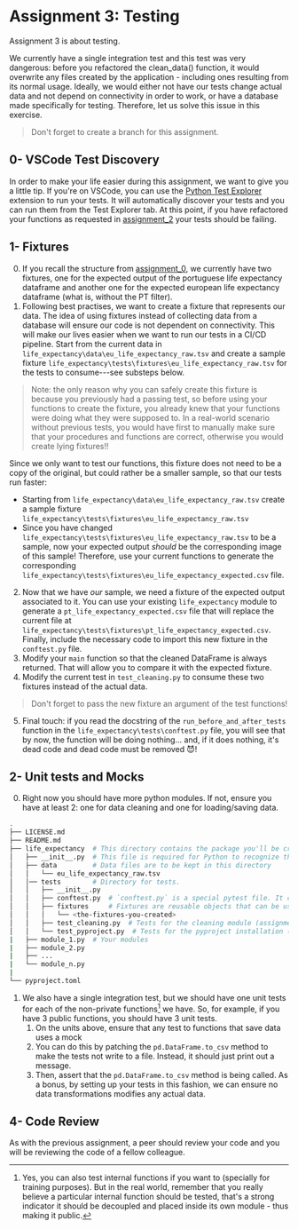 # Assignment 3: Testing

Assignment 3 is about testing.

We currently have a single integration test and this test was very dangerous: before you refactored the clean_data() function, it would overwrite any files created by the application - including ones resulting from its normal usage. Ideally, we would either not have our tests change actual data and not depend on connectivity in order to work, or have a database made specifically for testing. Therefore, let us solve this issue in this exercise.

> Don't forget to create a branch for this assignment.

## 0- VSCode Test Discovery

In order to make your life easier during this assignment, we want to give you a little tip. If you're on VSCode, you can use the [Python Test Explorer](https://marketplace.visualstudio.com/items?itemName=LittleFoxTeam.vscode-python-test-adapter) extension to run your tests. It will automatically discover your tests and you can run them from the Test Explorer tab. At this point, if you have refactored your functions as requested in [assignment_2](../assignment_2/README.md) your tests should be failing.

## 1- Fixtures

0. If you recall the structure from [assignment_0](../assignment_0/README.md), we currently have two fixtures, one for the expected output of the portuguese life expectancy dataframe and another one for the expected european life expectancy dataframe (what is, without the PT filter).
1. Following best practises, we want to create a fixture that represents our data. The idea of using fixtures instead of collecting data from a database will ensure our code is not dependent on connectivity. This will make our lives easier when we want to run our tests in a CI/CD pipeline. Start from the current data in `life_expectancy\data\eu_life_expectancy_raw.tsv` and create a sample fixture `life_expectancy\tests\fixtures\eu_life_expectancy_raw.tsv` for the tests to consume---see substeps below. 
> Note: the only reason why you can safely create this fixture is because you previously had a passing test, so before using your functions to create the fixture, you already knew that your functions were doing what they were supposed to. In a real-world scenario without previous tests, you would have first to manually make sure that your procedures and functions are correct, otherwise you would create lying fixtures!!

Since we only want to test our functions, this fixture does not need to be a copy of the original, but could rather be a smaller sample, so that our tests run faster:
   * Starting from `life_expectancy\data\eu_life_expectancy_raw.tsv` create a sample fixture `life_expectancy\tests\fixtures\eu_life_expectancy_raw.tsv`
   * Since you have changed `life_expectancy\tests\fixtures\eu_life_expectancy_raw.tsv` to be a sample, now your expected output _should_ be the corresponding image of this sample! Therefore, use your current functions to generate the corresponding `life_expectancy\tests\fixtures\eu_life_expectancy_expected.csv` file.
2. Now that we have _our_ sample, we need a fixture of the expected output associated to it. You can use your existing `life_expectancy` module to generate a `pt_life_expectancy_expected.csv` file that will replace the current file at `life_expectancy\tests\fixtures\pt_life_expectancy_expected.csv`. Finally, include the necessary code to import this new fixture in the `conftest.py` file.
3. Modify your `main` function so that the cleaned DataFrame is always returned. That will allow you to compare it with the expected fixture.
4. Modify the current test in `test_cleaning.py` to consume these two fixtures instead of the actual data.
> Don't forget to pass the new fixture an argument of the test functions!  
5. Final touch: if you read the docstring of the `run_before_and_after_tests` function in the `life_expectancy\tests\conftest.py` file, you will see that by now, the function will be doing nothing... and, if it does nothing, it's dead code and dead code must be removed :smiling_imp:!

## 2- Unit tests and Mocks

0. Right now you should have more python modules. If not, ensure you have at least 2: one for data cleaning and one for loading/saving data. 
```bash
.
├── LICENSE.md
├── README.md
├── life_expectancy  # This directory contains the package you'll be creating
│   ├── __init__.py  # This file is required for Python to recognize this directory as a module
│   ├── data         # Data files are to be kept in this directory
│   │   └── eu_life_expectancy_raw.tsv
│   │── tests        # Directory for tests.
│   │   ├── __init__.py
│   │   ├── conftest.py  # `conftest.py` is a special pytest file. It contains fixtures and plugins.
│   │   ├── fixtures     # Fixtures are reusable objects that can be used in tests.
│   │   │   └── <the-fixtures-you-created>
│   │   ├── test_cleaning.py  # Tests for the cleaning module (assignment 1)
│   │   └── test_pyproject.py  # Tests for the pyproject installation (this assignment)
|   ├── module_1.py  # Your modules
|   ├── module_2.py  
|   ├── ...
|   └── module_n.py
|
└── pyproject.toml
```
1. We also have a single integration test, but we should have one unit tests for each of the non-private functions[^1] we have. So, for example, if you have 3 public functions, you should have 3 unit tests.
   1. On the units above, ensure that any test to functions that save data uses a mock
   2. You can do this by patching the `pd.DataFrame.to_csv` method to make the tests not write to a file. Instead, it should just print out a message.
   3. Then, assert that the `pd.DataFrame.to_csv` method is being called. As a bonus, by setting up your tests in this fashion, we can ensure no data transformations modifies any actual data.

[^1]: Yes, you can also test internal functions if you want to (specially for training purposes). But in the real world, remember that you really believe a particular internal function should be tested, that's a strong indicator it should be decoupled and placed inside its own module - thus making it public.


## 4- Code Review

As with the previous assignment, a peer should review your code and you will be reviewing the code of a fellow colleague.
